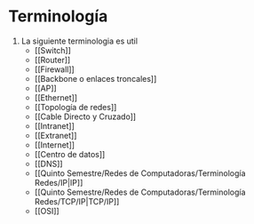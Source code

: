 # Terminología
1. La siguiente terminologia es util
	- [[Switch]]
	- [[Router]]
	- [[Firewall]]
	- [[Backbone o enlaces troncales]]
	- [[AP]]
	- [[Ethernet]]
	- [[Topología de redes]]
	- [[Cable Directo y Cruzado]]
	- [[Intranet]]
	- [[Extranet]]
	- [[Internet]]
	- [[Centro de datos]]
	- [[DNS]]
	- [[Quinto Semestre/Redes de Computadoras/Terminología Redes/IP|IP]]
	- [[Quinto Semestre/Redes de Computadoras/Terminología Redes/TCP/IP|TCP/IP]]
	- [[OSI]]